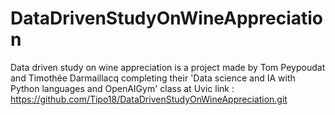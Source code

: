 # DataDrivenStudyOnWineAppreciation
Data driven study on wine appreciation is a project made by Tom Peypoudat and Timothée Darmaillacq completing their 'Data science and IA with Python languages and OpenAIGym' class at Uvic
link : https://github.com/Tipo18/DataDrivenStudyOnWineAppreciation.git
